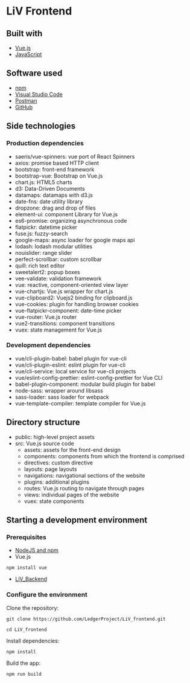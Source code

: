 # LiV Frontend

## Built with
* [Vue.js](https://vuejs.org/)
* [JavaScript](https://www.javascript.com/)
## Software used
* [npm](https://www.npmjs.com/)
* [Visual Studio Code](https://code.visualstudio.com/)
* [Postman](https://www.postman.com/)
* [GitHub](https://github.com/)
## Side technologies
### Production dependencies
* saeris/vue-spinners: vue port of React Spinners
* axios: promise based HTTP client
* bootstrap: front-end framework
* bootstrap-vue: Bootstrap on Vue.js
* chart.js: HTML5 charts
* d3: Data-Driven Documents
* datamaps: datamaps with d3.js
* date-fns: date utility library
* dropzone: drag and drop of files
* element-ui: component Library for Vue.js
* es6-promise: organizing asynchronous code
* flatpickr: datetime picker
* fuse.js: fuzzy-search
* google-maps: async loader for google maps api
* lodash: lodash modular utilities
* nouislider: range slider
* perfect-scrollbar: custom scrollbar
* quill: rich text editor
* sweetalert2: popup boxes
* vee-validate: validation framework
* vue: reactive, component-oriented view layer
* vue-chartjs: Vue.js wrapper for chart.js
* vue-clipboard2: Vuejs2 binding for clipboard.js
* vue-cookies: plugin for handling browser cookies
* vue-flatpickr-component: date-time picker
* vue-router: Vue.js router
* vue2-transitions: component transitions
* vuex: state management for Vue.js
### Development dependencies
* vue/cli-plugin-babel: babel plugin for vue-cli
* vue/cli-plugin-eslint: eslint plugin for vue-cli
* vue/cli-service: local service for vue-cli projects
* vue/eslint-config-prettier: eslint-config-prettier for Vue CLI
* babel-plugin-component: modular build plugin for babel
* node-sass: wrapper around libsass
* sass-loader: sass loader for webpack
* vue-template-compiler: template compiler for Vue.js
## Directory structure
* public: high-level project assets
* src: Vue.js source code
   * assets: assets for the front-end design
   * components: components from which the frontend is comprised
   * directives: custom directive
   * layouts: page layouts
   * navigations: navigational sections of the website
   * plugins: additional plugins
   * routes: Vue.js routing to navigate through pages
   * views: individual pages of the website
   * vuex: state components
## Starting a development environment
### Prerequisites
* [NodeJS and npm](https://nodejs.org/en/download/)
* Vue.js

`npm install vue`

* [LiV_Backend](https://github.com/LedgerProject/LiV_backend)
### Configure the environment
Clone the repository:

`git clone https://github.com/LedgerProject/LiV_frontend.git`

`cd LiV_frontend`

Install dependencies:

`npm install`

Build the app:

`npm run build`
